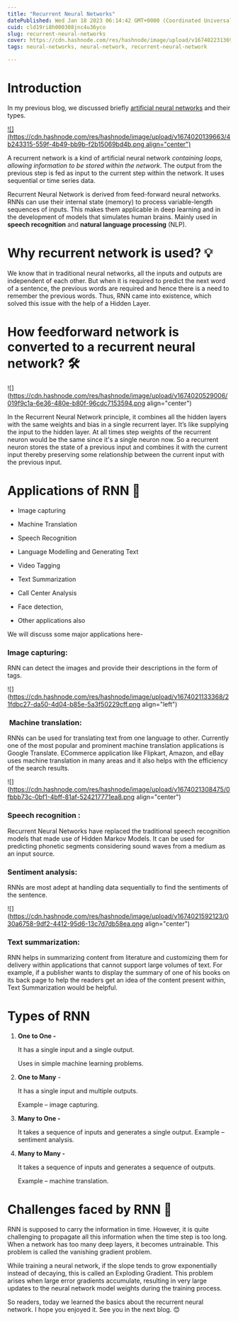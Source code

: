 ```yaml
---
title: "Recurrent Neural Networks"
datePublished: Wed Jan 18 2023 06:14:42 GMT+0000 (Coordinated Universal Time)
cuid: cld19ri8h000308jnc4u36yco
slug: recurrent-neural-networks
cover: https://cdn.hashnode.com/res/hashnode/image/upload/v1674022313690/c9cb6d28-57e3-4088-be16-ff9b8bf8102e.jpeg
tags: neural-networks, neural-network, recurrent-neural-network

---
```


# Introduction

In my previous blog, we discussed briefly [artificial neural networks](https://blog.techlearnindia.com/artificial-neural-network-in-a-nutshell) and their types.

[![](https://cdn.hashnode.com/res/hashnode/image/upload/v1674020139663/4b243315-559f-4b49-bb9b-f2b15069bd4b.png align="center")](https://app.techlearnindia.com/introduction-to-neural-network)

A recurrent network is a kind of artificial neural network *containing loops, allowing information to be stored within the network*. The output from the previous step is fed as input to the current step within the network. It uses sequential or time series data.

Recurrent Neural Network is derived from feed-forward neural networks. RNNs can use their internal state (memory) to process variable-length sequences of inputs. This makes them applicable in deep learning and in the development of models that simulates human brains. Mainly used in **speech recognition** and **natural language processing** (NLP).

# Why recurrent network is used? 💡

We know that in traditional neural networks, all the inputs and outputs are independent of each other. But when it is required to predict the next word of a sentence, the previous words are required and hence there is a need to remember the previous words. Thus, RNN came into existence, which solved this issue with the help of a Hidden Layer.

# How feedforward network is converted to a recurrent neural network? 🛠️

![](https://cdn.hashnode.com/res/hashnode/image/upload/v1674020529006/019f9c1a-6e36-480e-b80f-96cdc7153594.png align="center")

In the Recurrent Neural Network principle, it combines all the hidden layers with the same weights and bias in a single recurrent layer. It’s like supplying the input to the hidden layer. At all times step weights of the recurrent neuron would be the same since it's a single neuron now. So a recurrent neuron stores the state of a previous input and combines it with the current input thereby preserving some relationship between the current input with the previous input.

# Applications of RNN 🎌

* Image capturing
    
* Machine Translation
    
* Speech Recognition
    
* Language Modelling and Generating Text
    
* Video Tagging
    
* Text Summarization
    
* Call Center Analysis
    
* Face detection, 
    
* Other applications also
    

We will discuss some major applications here-

### **Image capturing:**

RNN can detect the images and provide their descriptions in the form of tags.

![](https://cdn.hashnode.com/res/hashnode/image/upload/v1674021133368/21fdbc27-da50-4d04-b85e-5a3f50229cff.png align="left")

###  **Machine translation:**

RNNs can be used for translating text from one language to other. Currently one of the most popular and prominent machine translation applications is Google Translate. ECommerce application like Flipkart, Amazon, and eBay uses machine translation in many areas and it also helps with the efficiency of the search results.

![](https://cdn.hashnode.com/res/hashnode/image/upload/v1674021308475/0fbbb73c-0bf1-4bff-81af-524217771ea8.png align="center")

### **Speech recognition :**

Recurrent Neural Networks have replaced the traditional speech recognition models that made use of Hidden Markov Models. It can be used for predicting phonetic segments considering sound waves from a medium as an input source.

### **Sentiment analysis:**

RNNs are most adept at handling data sequentially to find the sentiments of the sentence.

![](https://cdn.hashnode.com/res/hashnode/image/upload/v1674021592123/030a6758-9df2-4412-95d6-13c7d7db58ea.png align="center")

### **Text summarization:**

RNN helps in summarizing content from literature and customizing them for delivery within applications that cannot support large volumes of text. For example, if a publisher wants to display the summary of one of his books on its back page to help the readers get an idea of the content present within, Text Summarization would be helpful.

# Types of RNN

1. **One to One -**
    
    It has a single input and a single output.
    
    Uses in simple machine learning problems.
    
2. **One to Many** \-
    
    It has a single input and multiple outputs.
    
    Example – image capturing.
    
3. **Many to One -**
    
    It takes a sequence of inputs and generates a single output. Example – sentiment analysis.
    
4. **Many to Many -**
    
    It takes a sequence of inputs and generates a sequence of outputs.
    
    Example – machine translation.
    

# Challenges faced by RNN 🤔

RNN is supposed to carry the information in time. However, it is quite challenging to propagate all this information when the time step is too long. When a network has too many deep layers, it becomes untrainable. This problem is called the vanishing gradient problem.

While training a neural network, if the slope tends to grow exponentially instead of decaying, this is called an Exploding Gradient. This problem arises when large error gradients accumulate, resulting in very large updates to the neural network model weights during the training process.

So readers, today we learned the basics about the recurrent neural network. I hope you enjoyed it. See you in the next blog. 😊